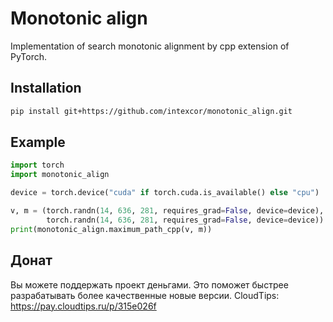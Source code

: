 # Monotonic align
Implementation of search monotonic alignment by cpp extension of PyTorch.

## Installation
```sh
pip install git+https://github.com/intexcor/monotonic_align.git
```
## Example
```python
import torch
import monotonic_align

device = torch.device("cuda" if torch.cuda.is_available() else "cpu")

v, m = (torch.randn(14, 636, 281, requires_grad=False, device=device), 
        torch.randn(14, 636, 281, requires_grad=False, device=device))
print(monotonic_align.maximum_path_cpp(v, m))
```
## Донат
Вы можете поддержать проект деньгами. Это поможет быстрее разрабатывать более качественные новые версии. 
CloudTips: https://pay.cloudtips.ru/p/315e026f
